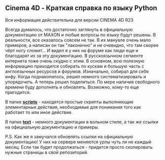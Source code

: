 ## Cinema 4D - Краткая справка по языку Python
Вся информация действительна для версии CINEMA 4D R23

Всегда думалось, что достаточно заглянуть в официальную документацию от MAXON и любые вопросы по языку будут решены. В реальности, все оказалось совсем не так. В их мануале очень мало примеров, а написан он так "лаконично" и не очевидно, что там скорее чёрт ногу сломит... И видел я у них на форуме как люди еще и благодарят их за эту документацию.
В русскоязычном сегменте интернета тоже очень скудно с этим. В основном, всю полезную информацию приходится собирать по кускам и большую часть с англоязычных ресурсов и форумов.
Изначально, собирал для себя инфу. Когда поднакопилось, решил немного систематизировать и упорядочить. А теперь решил поделиться. По мере наличия свободного времени буду дополнять и обновлять.
Возможно, кому-то еще пригодится.

В папке [**scripts**][2] - находятся простые скрипты выполняющие элементарные действия, необходимые для понимания того как работает то или иное действие.

В папке [**text**][1] - немного документации в вольном стиле, а так же ссылки на официальную документацию и примеры.


P.S. Как же я замучался обновлять ссылки на официальную документацию! У них на сервере меняются урлы чуть ли не каждый месяц. Если так будет продолжаться - придется просто скопировать нужные страницы в свой репозиторий.

[1]: text/README.md "README"
[2]: scripts/README.md "scripts"